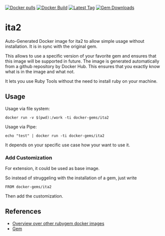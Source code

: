 [![Docker pulls](https://img.shields.io/docker/pulls/rubygem/ita2.svg)](https://hub.docker.com/r/rubygem/ita2/)
[![Docker Build](https://img.shields.io/docker/automated/rubygem/ita2.svg)](https://hub.docker.com/r/rubygem/ita2/)
[![Latest Tag](https://img.shields.io/github/tag/docker-rubygem/ita2.svg)](https://hub.docker.com/r/rubygem/ita2/)
[![Gem Downloads](https://img.shields.io/gem/dt/ita2.svg)](https://rubygems.org/gems/ita2/)
# ita2

Auto-Generated Docker image for ita2 to allow simple usage without installation.
It is in sync with the original gem.

This allows to use a specific version of your favorite gem and ensures that this image will be supported in future.
The image is generated automatically from a github repository by Docker Hub.
This ensures that you exactly know what is in the image and what not.

It lets you use Ruby Tools without the need to install ruby on your machine.

## Usage

Usage via file system:

`docker run -v $(pwd):/work -ti docker-gems/ita2`

Usage via Pipe:

`echo "test" | docker run -ti docker-gems/ita2`

It depends on your specific use case how your want to use it.

### Add Customization

For extension, it could be used as base image.

So instead of struggeling with the installation of a gem, just write

`FROM docker-gems/ita2`

Then add the customization.

## References

 - [Overview over other rubygem docker images](https://github.com/thinkbot/docker-rubygem)
 - [Gem](https://rubygems.org/gems/ita2/)
